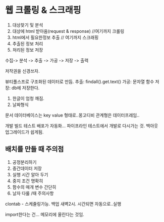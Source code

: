# 웹 크롤링 & 스크래핑

1. 대상찾기 및 분석
2. 대상에 html 받아옴(request & response) //여기까지 크롤링
3. html에서 필요한정보 추출 // 여기까지 스크래핑
4. 추출된 정보 처리
5. 처리된 정보 저장

수집-> 분석 -> 추출 -> 가공 -> 저장 -> 출력

저작권을 신경쓰자.

뷰티풀스프로 구조화된 데이터로 만듬.
추출: findall().get.text()
가공: 문자열 함수
저장: db에 저장한다.

1. 한글이 엄청 깨짐.
2. 날짜형식

문서 데이터베이스는 key value 형태로..몽고디비
관계형은 데이터프레임..

개발 빌드 테스트 배포가 자동화... 파이프라인
테스트에서 개발로 다시가는 것. 백아웃
업그레이드가 쉽게됨.

## 배치를 만들 때 주의점
1. 공정분리하기
2. 중간데이터 저장
3. 실행 시간 알아 두기
4. 중지 조건 명확히
5. 함수의 매개 변수 간단히
6. 날자 다룰 /때 주의사항

clontab - 스케쥴링가능. 백업 새벽2시. 시간되면 자동으로..실행 

import한다는 건... 메모리에 올린다는 것임.




